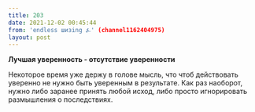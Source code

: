 ```yaml
---
title: 203
date: 2021-12-02 00:45:44
from: 'endless шизing ⍼' (channel1162404975)
layout: post
---
```


**Лучшая уверенность - отсутствие уверенности**

Некоторое время уже держу в голове мысль, что чтоб действовать уверенно не нужно быть уверенным в результате. Как раз наоборот, нужно либо заранее принять любой исход, либо просто игнорировать размышления о последствиях.

